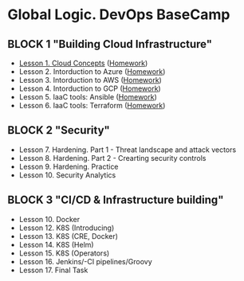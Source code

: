 # Global Logic. DevOps BaseCamp
## BLOCK 1 "Building Cloud Infrastructure"		
- [Lesson 1. Cloud Concepts](task1/Lesson1.md) ([Homework](task1/Homework1.md))
- Lesson 2. Intorduction to Azure ([Homework](task2/Homework2.md))
- Lesson 3. Intorduction to AWS ([Homework](task3/Homework3.md))
- Lesson 4. Intorduction to GCP ([Homework](task4/Homework4.md))
- Lesson 5. IaaC tools: Ansible ([Homework](task5/Homework5.md))
- Lesson 6. IaaC tools: Terraform ([Homework](task6/Homework6.md))
## BLOCK 2 "Security"		
- Lesson 7. Hardening. Part 1 - Threat landscape and attack vectors
- Lesson 8. Hardening. Part 2 - Crearting security controls
- Lesson 9. Hardening. Practice
- Lesson 10. Security Analytics
## BLOCK 3 "CI/CD & Infrastructure building"		
- Lesson 10. Docker
- Lesson 12. K8S (Introducing)
- Lesson 13. K8S (CRE, Docker)
- Lesson 14. K8S (Helm)
- Lesson 15. K8S (Operators)
- Lesson 16. Jenkins/-CI pipelines/Groovy
- Lesson 17. Final Task
